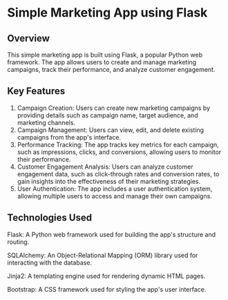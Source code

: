 # Simple Marketing App using Flask
## Overview
This simple marketing app is built using Flask, a popular Python web framework. The app allows users to create and manage marketing campaigns, track their performance, and analyze customer engagement.

## Key Features
1. Campaign Creation: Users can create new marketing campaigns by providing details such as campaign name, target audience, and marketing channels.
2. Campaign Management: Users can view, edit, and delete existing campaigns from the app's interface.
3. Performance Tracking: The app tracks key metrics for each campaign, such as impressions, clicks, and conversions, allowing users to monitor their performance.
4. Customer Engagement Analysis: Users can analyze customer engagement data, such as click-through rates and conversion rates, to gain insights into the effectiveness of their marketing 
   strategies.
5. User Authentication: The app includes a user authentication system, allowing multiple users to access and manage their own campaigns.

## Technologies Used
Flask: A Python web framework used for building the app's structure and routing.

SQLAlchemy: An Object-Relational Mapping (ORM) library used for interacting with the database.

Jinja2: A templating engine used for rendering dynamic HTML pages.

Bootstrap: A CSS framework used for styling the app's user interface.
